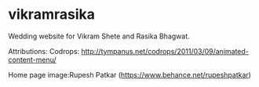 # vikramrasika
Wedding website for Vikram Shete and Rasika Bhagwat.

Attributions:
Codrops: http://tympanus.net/codrops/2011/03/09/animated-content-menu/

Home page image:Rupesh Patkar (https://www.behance.net/rupeshpatkar)
